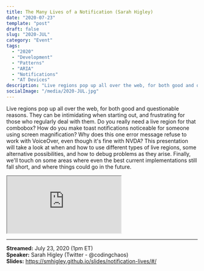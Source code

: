 ```yaml
---
title: The Many Lives of a Notification (Sarah Higley)
date: "2020-07-23"
template: "post"
draft: false
slug: "2020-JUL"
category: "Event"
tags:
  - "2020"
  - "Development"
  - "Patterns"
  - "ARIA"
  - "Notifications"
  - "AT Devices"
description: "Live regions pop up all over the web, for both good and questionable reasons. They can be intimidating when starting out, and frustrating for those who regularly deal with them. Do you really need a live region for that combobox? How do you make toast notifications noticeable for someone using screen magnification? Why does this one error message refuse to work with VoiceOver, even though it's fine with NVDA? This presentation will take a look at when and how to use different types of live regions, some alternative possibilities, and how to debug problems as they arise. Finally, we'll touch on some areas where even the best current implementations still fall short, and where things could go in the future."
socialImage: "/media/2020-JUL.jpg"
---
```

Live regions pop up all over the web, for both good and questionable reasons. They can be intimidating when starting out, and frustrating for those who regularly deal with them. Do you really need a live region for that combobox? How do you make toast notifications noticeable for someone using screen magnification? Why does this one error message refuse to work with VoiceOver, even though it's fine with NVDA? This presentation will take a look at when and how to use different types of live regions, some alternative possibilities, and how to debug problems as they arise. Finally, we'll touch on some areas where even the best current implementations still fall short, and where things could go in the future.

<iframe src="https://www.youtube.com/embed/W5YAaLLBKhQ" allow="accelerometer; autoplay; encrypted-media; gyroscope; picture-in-picture" allowfullscreen></iframe>

-----
<b>Streamed:</b> July 23, 2020 (1pm ET)<br>
<b>Speaker:</b> Sarah Higley (Twitter - @codingchaos)<br>
<b>Slides:</b> https://smhigley.github.io/slides/notification-lives/#/